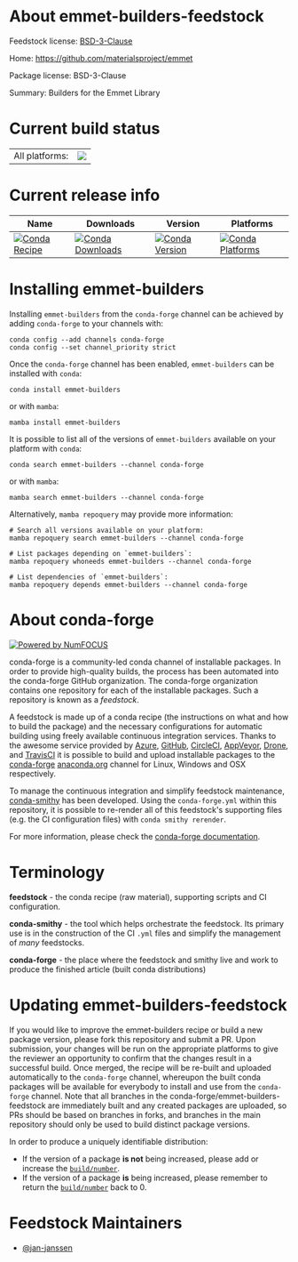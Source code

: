 About emmet-builders-feedstock
==============================

Feedstock license: [BSD-3-Clause](https://github.com/conda-forge/emmet-builders-feedstock/blob/main/LICENSE.txt)

Home: https://github.com/materialsproject/emmet

Package license: BSD-3-Clause

Summary: Builders for the Emmet Library

Current build status
====================


<table><tr><td>All platforms:</td>
    <td>
      <a href="https://dev.azure.com/conda-forge/feedstock-builds/_build/latest?definitionId=17380&branchName=main">
        <img src="https://dev.azure.com/conda-forge/feedstock-builds/_apis/build/status/emmet-builders-feedstock?branchName=main">
      </a>
    </td>
  </tr>
</table>

Current release info
====================

| Name | Downloads | Version | Platforms |
| --- | --- | --- | --- |
| [![Conda Recipe](https://img.shields.io/badge/recipe-emmet--builders-green.svg)](https://anaconda.org/conda-forge/emmet-builders) | [![Conda Downloads](https://img.shields.io/conda/dn/conda-forge/emmet-builders.svg)](https://anaconda.org/conda-forge/emmet-builders) | [![Conda Version](https://img.shields.io/conda/vn/conda-forge/emmet-builders.svg)](https://anaconda.org/conda-forge/emmet-builders) | [![Conda Platforms](https://img.shields.io/conda/pn/conda-forge/emmet-builders.svg)](https://anaconda.org/conda-forge/emmet-builders) |

Installing emmet-builders
=========================

Installing `emmet-builders` from the `conda-forge` channel can be achieved by adding `conda-forge` to your channels with:

```
conda config --add channels conda-forge
conda config --set channel_priority strict
```

Once the `conda-forge` channel has been enabled, `emmet-builders` can be installed with `conda`:

```
conda install emmet-builders
```

or with `mamba`:

```
mamba install emmet-builders
```

It is possible to list all of the versions of `emmet-builders` available on your platform with `conda`:

```
conda search emmet-builders --channel conda-forge
```

or with `mamba`:

```
mamba search emmet-builders --channel conda-forge
```

Alternatively, `mamba repoquery` may provide more information:

```
# Search all versions available on your platform:
mamba repoquery search emmet-builders --channel conda-forge

# List packages depending on `emmet-builders`:
mamba repoquery whoneeds emmet-builders --channel conda-forge

# List dependencies of `emmet-builders`:
mamba repoquery depends emmet-builders --channel conda-forge
```


About conda-forge
=================

[![Powered by
NumFOCUS](https://img.shields.io/badge/powered%20by-NumFOCUS-orange.svg?style=flat&colorA=E1523D&colorB=007D8A)](https://numfocus.org)

conda-forge is a community-led conda channel of installable packages.
In order to provide high-quality builds, the process has been automated into the
conda-forge GitHub organization. The conda-forge organization contains one repository
for each of the installable packages. Such a repository is known as a *feedstock*.

A feedstock is made up of a conda recipe (the instructions on what and how to build
the package) and the necessary configurations for automatic building using freely
available continuous integration services. Thanks to the awesome service provided by
[Azure](https://azure.microsoft.com/en-us/services/devops/), [GitHub](https://github.com/),
[CircleCI](https://circleci.com/), [AppVeyor](https://www.appveyor.com/),
[Drone](https://cloud.drone.io/welcome), and [TravisCI](https://travis-ci.com/)
it is possible to build and upload installable packages to the
[conda-forge](https://anaconda.org/conda-forge) [anaconda.org](https://anaconda.org/)
channel for Linux, Windows and OSX respectively.

To manage the continuous integration and simplify feedstock maintenance,
[conda-smithy](https://github.com/conda-forge/conda-smithy) has been developed.
Using the ``conda-forge.yml`` within this repository, it is possible to re-render all of
this feedstock's supporting files (e.g. the CI configuration files) with ``conda smithy rerender``.

For more information, please check the [conda-forge documentation](https://conda-forge.org/docs/).

Terminology
===========

**feedstock** - the conda recipe (raw material), supporting scripts and CI configuration.

**conda-smithy** - the tool which helps orchestrate the feedstock.
                   Its primary use is in the construction of the CI ``.yml`` files
                   and simplify the management of *many* feedstocks.

**conda-forge** - the place where the feedstock and smithy live and work to
                  produce the finished article (built conda distributions)


Updating emmet-builders-feedstock
=================================

If you would like to improve the emmet-builders recipe or build a new
package version, please fork this repository and submit a PR. Upon submission,
your changes will be run on the appropriate platforms to give the reviewer an
opportunity to confirm that the changes result in a successful build. Once
merged, the recipe will be re-built and uploaded automatically to the
`conda-forge` channel, whereupon the built conda packages will be available for
everybody to install and use from the `conda-forge` channel.
Note that all branches in the conda-forge/emmet-builders-feedstock are
immediately built and any created packages are uploaded, so PRs should be based
on branches in forks, and branches in the main repository should only be used to
build distinct package versions.

In order to produce a uniquely identifiable distribution:
 * If the version of a package **is not** being increased, please add or increase
   the [``build/number``](https://docs.conda.io/projects/conda-build/en/latest/resources/define-metadata.html#build-number-and-string).
 * If the version of a package **is** being increased, please remember to return
   the [``build/number``](https://docs.conda.io/projects/conda-build/en/latest/resources/define-metadata.html#build-number-and-string)
   back to 0.

Feedstock Maintainers
=====================

* [@jan-janssen](https://github.com/jan-janssen/)

